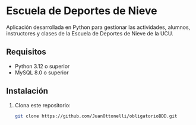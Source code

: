 # Escuela de Deportes de Nieve

Aplicación desarrollada en Python para gestionar las actividades, alumnos, instructores y clases de la Escuela de Deportes de Nieve de la UCU.

## Requisitos

- Python 3.12 o superior
- MySQL 8.0 o superior

## Instalación

1. Clona este repositorio:

   ```bash
   git clone https://github.com/JuanOttonelli/obligatorioBDD.git
